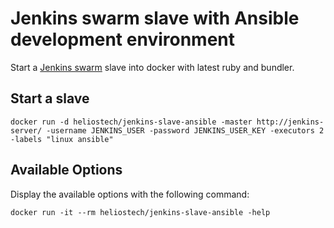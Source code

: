 Jenkins swarm slave with Ansible development environment
========================================================

Start a [Jenkins swarm](https://wiki.jenkins-ci.org/display/JENKINS/Swarm+Plugin) slave into docker with latest ruby and bundler.

## Start a slave

   `docker run -d heliostech/jenkins-slave-ansible -master http://jenkins-server/ -username JENKINS_USER -password JENKINS_USER_KEY -executors 2 -labels "linux ansible"`


## Available Options

   Display the available options with the following command:

   `docker run -it --rm heliostech/jenkins-slave-ansible -help`

